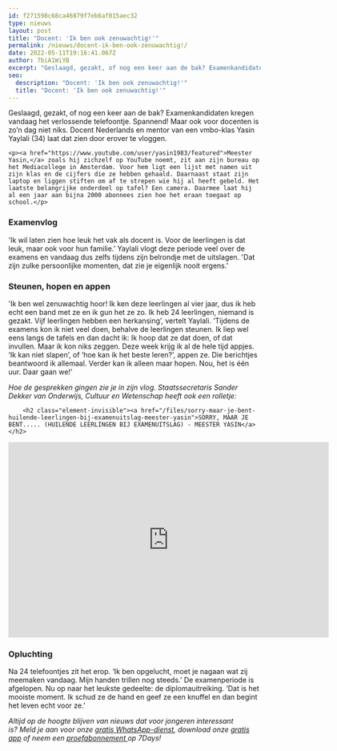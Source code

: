 ```yaml
---
id: f271598c68ca46879f7eb6af015aec32
type: nieuws
layout: post
title: "Docent: 'Ik ben ook zenuwachtig!'"
permalink: /nieuws/docent-ik-ben-ook-zenuwachtig!/
date: 2022-05-11T19:16:41.067Z
author: 7biA1WiYB
excerpt: "Geslaagd, gezakt, of nog een keer aan de bak? Examenkandidaten kregen vandaag het verlossende telefoontje. Spannend! Maar ook voor docenten is zo’n dag niet niks. Docent Nederlands en mentor van een vmbo-klas Yasin Yaylali (34) laat dat zien door erover te vloggen.  "
seo:
  description: "Docent: 'Ik ben ook zenuwachtig!'"
  title: "Docent: 'Ik ben ook zenuwachtig!'"
---
```

Geslaagd, gezakt, of nog een keer aan de bak? Examenkandidaten kregen vandaag het verlossende telefoontje. Spannend! Maar ook voor docenten is zo’n dag niet niks. Docent Nederlands en mentor van een vmbo-klas Yasin Yaylali (34) laat dat zien door erover te vloggen.  

    <p><a href="https://www.youtube.com/user/yasin1983/featured">Meester Yasin,</a> zoals hij zichzelf op YouTube noemt, zit aan zijn bureau op het Mediacollege in Amsterdam. Voor hem ligt een lijst met namen uit zijn klas en de cijfers die ze hebben gehaald. Daarnaast staat zijn laptop en liggen stiften om af te strepen wie hij al heeft gebeld. Het laatste belangrijke onderdeel op tafel? Een camera. Daarmee laat hij al een jaar aan bijna 2000 abonnees zien hoe het eraan toegaat op school.</p>
<h3>Examenvlog</h3>
<p>'Ik wil laten zien hoe leuk het vak als docent is. Voor de leerlingen is dat leuk, maar ook voor hun familie.’ Yaylali vlogt deze periode veel over de examens en vandaag dus zelfs tijdens zijn belrondje met de uitslagen. 'Dat zijn zulke persoonlijke momenten, dat zie je eigenlijk nooit ergens.'</p>
<h3>Steunen, hopen en appen</h3>
<p>'Ik ben wel zenuwachtig hoor! Ik ken deze leerlingen al vier jaar, dus ik heb echt een band met ze en ik gun het ze zo. Ik heb 24 leerlingen, niemand is gezakt. Vijf leerlingen hebben een herkansing’, vertelt Yaylali. ‘Tijdens de examens kon ik niet veel doen, behalve de leerlingen steunen. Ik liep wel eens langs de tafels en dan dacht ik: Ik hoop dat ze dat doen, of dat invullen. Maar ik kon niks zeggen. Deze week krijg ik al de hele tijd appjes. ‘Ik kan niet slapen’, of ‘hoe kan ik het beste leren?’, appen ze. Die berichtjes beantwoord ik allemaal. Verder kan ik alleen maar hopen. Nou, het is één uur. Daar gaan we!’</p>
<p><em>Hoe de gesprekken gingen zie je in zijn vlog. Staatssecretaris Sander Dekker van Onderwijs, Cultuur en Wetenschap heeft ook een rolletje: </em><br><div class="media media-element-container media-default"><div id="file-417872" class="file file-video file-video-youtube">

        <h2 class="element-invisible"><a href="/files/sorry-maar-je-bent-huilende-leerlingen-bij-examenuitslag-meester-yasin">SORRY, MAAR JE BENT..... (HUILENDE LEERLINGEN BIJ EXAMENUITSLAG) - MEESTER YASIN</a></h2>
    
  
  <div class="content">
    <div class="media-youtube-video file media-element file-default media-youtube-1">
  <iframe class="media-youtube-player" width="640" height="390" title="SORRY, MAAR JE BENT..... (HUILENDE LEERLINGEN BIJ EXAMENUITSLAG) -  MEESTER YASIN" src="https://www.youtube.com/embed/_sUbmnui-BI?wmode=opaque&controls=" name="SORRY, MAAR JE BENT..... (HUILENDE LEERLINGEN BIJ EXAMENUITSLAG) -  MEESTER YASIN" frameborder="0" allowfullscreen="">Video van SORRY, MAAR JE BENT..... (HUILENDE LEERLINGEN BIJ EXAMENUITSLAG) -  MEESTER YASIN</iframe>
</div>
  </div>

  
</div>
</div>
<h3>Opluchting</h3>
<p>Na 24 telefoontjes zit het erop. ‘Ik ben opgelucht, moet je nagaan wat zij meemaken vandaag. Mijn handen trillen nog steeds.’ De examenperiode is afgelopen. Nu op naar het leukste gedeelte: de diplomauitreiking. ‘Dat is het mooiste moment. Ik schud ze de hand en geef ze een knuffel en dan begint het leven echt voor ze.’</p>
<p><em>​</em><em>Altijd op de hoogte blijven van nieuws dat voor jongeren interessant is? Meld je aan voor onze </em><a href="https://original.sevendays.nl/whatsapp"><em>gratis WhatsApp-dienst</em></a><em>, download onze </em><a href="https://original.sevendays.nl/app"><em>gratis app</em></a><em> of neem een </em><a href="https://abonneren.sevendays.nl/abonneren/abonnementen/ae/artikel"><em>proefabonnement </em></a><em>op 7Days!</em></p>  
